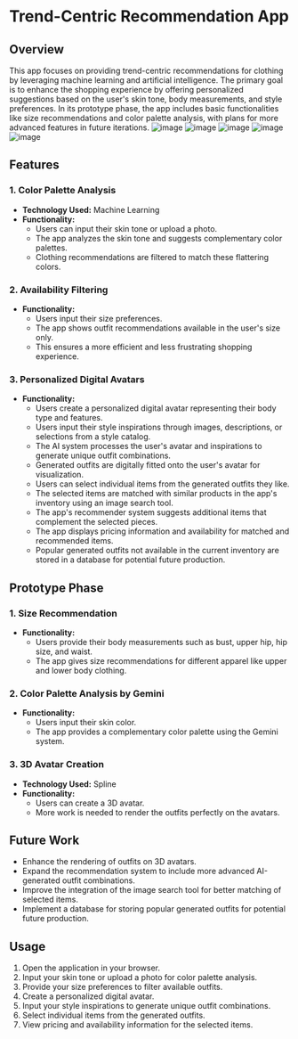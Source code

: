 # Trend-Centric Recommendation App

## Overview

This app focuses on providing trend-centric recommendations for clothing by leveraging machine learning and artificial intelligence. The primary goal is to enhance the shopping experience by offering personalized suggestions based on the user's skin tone, body measurements, and style preferences. In its prototype phase, the app includes basic functionalities like size recommendations and color palette analysis, with plans for more advanced features in future iterations.
![image](https://github.com/user-attachments/assets/76186f20-5c86-4171-8722-fffc772b338c)
![image](https://github.com/user-attachments/assets/d0fdaa78-624d-4f99-883f-ee195f6c8ccb)
![image](https://github.com/user-attachments/assets/6e18d1e3-1dff-40dd-aa88-525121a41606)
![image](https://github.com/user-attachments/assets/16e1ad40-33a0-4ceb-8ec3-4b95e7762257)
![image](https://github.com/user-attachments/assets/2a74abfc-a3b5-4500-a815-fb89fb87cf79)





## Features

### 1. Color Palette Analysis
- **Technology Used:** Machine Learning
- **Functionality:**
  - Users can input their skin tone or upload a photo.
  - The app analyzes the skin tone and suggests complementary color palettes.
  - Clothing recommendations are filtered to match these flattering colors.

### 2. Availability Filtering
- **Functionality:**
  - Users input their size preferences.
  - The app shows outfit recommendations available in the user's size only.
  - This ensures a more efficient and less frustrating shopping experience.

### 3. Personalized Digital Avatars
- **Functionality:**
  - Users create a personalized digital avatar representing their body type and features.
  - Users input their style inspirations through images, descriptions, or selections from a style catalog.
  - The AI system processes the user's avatar and inspirations to generate unique outfit combinations.
  - Generated outfits are digitally fitted onto the user's avatar for visualization.
  - Users can select individual items from the generated outfits they like.
  - The selected items are matched with similar products in the app's inventory using an image search tool.
  - The app's recommender system suggests additional items that complement the selected pieces.
  - The app displays pricing information and availability for matched and recommended items.
  - Popular generated outfits not available in the current inventory are stored in a database for potential future production.

## Prototype Phase

### 1. Size Recommendation
- **Functionality:**
  - Users provide their body measurements such as bust, upper hip, hip size, and waist.
  - The app gives size recommendations for different apparel like upper and lower body clothing.

### 2. Color Palette Analysis by Gemini
- **Functionality:**
  - Users input their skin color.
  - The app provides a complementary color palette using the Gemini system.

### 3. 3D Avatar Creation
- **Technology Used:** Spline
- **Functionality:**
  - Users can create a 3D avatar.
  - More work is needed to render the outfits perfectly on the avatars.

## Future Work
- Enhance the rendering of outfits on 3D avatars.
- Expand the recommendation system to include more advanced AI-generated outfit combinations.
- Improve the integration of the image search tool for better matching of selected items.
- Implement a database for storing popular generated outfits for potential future production.

## Usage

1. Open the application in your browser.
2. Input your skin tone or upload a photo for color palette analysis.
3. Provide your size preferences to filter available outfits.
4. Create a personalized digital avatar.
5. Input your style inspirations to generate unique outfit combinations.
6. Select individual items from the generated outfits.
7. View pricing and availability information for the selected items.

